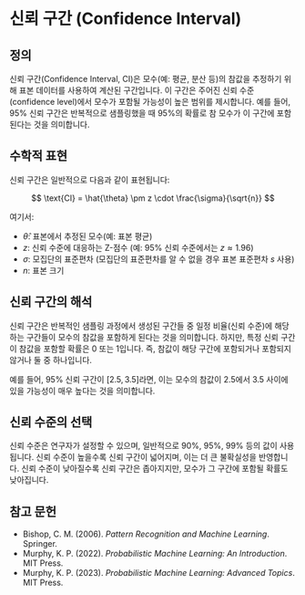 # 신뢰 구간 (Confidence Interval)

## 정의
신뢰 구간(Confidence Interval, CI)은 모수(예: 평균, 분산 등)의 참값을 추정하기 위해 표본 데이터를 사용하여 계산된 구간입니다. 이 구간은 주어진 신뢰 수준(confidence level)에서 모수가 포함될 가능성이 높은 범위를 제시합니다. 예를 들어, 95% 신뢰 구간은 반복적으로 샘플링했을 때 95%의 확률로 참 모수가 이 구간에 포함된다는 것을 의미합니다.

## 수학적 표현
신뢰 구간은 일반적으로 다음과 같이 표현됩니다:

$$
\text{CI} = \hat{\theta} \pm z \cdot \frac{\sigma}{\sqrt{n}}
$$

여기서:

- $\hat{\theta}$: 표본에서 추정된 모수(예: 표본 평균)
- $z$: 신뢰 수준에 대응하는 Z-점수 (예: 95% 신뢰 수준에서는 $z \approx 1.96$)
- $\sigma$: 모집단의 표준편차 (모집단의 표준편차를 알 수 없을 경우 표본 표준편차 $s$ 사용)
- $n$: 표본 크기

## 신뢰 구간의 해석
신뢰 구간은 반복적인 샘플링 과정에서 생성된 구간들 중 일정 비율(신뢰 수준)에 해당하는 구간들이 모수의 참값을 포함하게 된다는 것을 의미합니다. 하지만, 특정 신뢰 구간이 참값을 포함할 확률은 0 또는 1입니다. 즉, 참값이 해당 구간에 포함되거나 포함되지 않거나 둘 중 하나입니다.

예를 들어, 95% 신뢰 구간이 $[2.5, 3.5]$라면, 이는 모수의 참값이 2.5에서 3.5 사이에 있을 가능성이 매우 높다는 것을 의미합니다.

## 신뢰 수준의 선택
신뢰 수준은 연구자가 설정할 수 있으며, 일반적으로 90%, 95%, 99% 등의 값이 사용됩니다. 신뢰 수준이 높을수록 신뢰 구간이 넓어지며, 이는 더 큰 불확실성을 반영합니다. 신뢰 수준이 낮아질수록 신뢰 구간은 좁아지지만, 모수가 그 구간에 포함될 확률도 낮아집니다.

## 참고 문헌
- Bishop, C. M. (2006). *Pattern Recognition and Machine Learning*. Springer.
- Murphy, K. P. (2022). *Probabilistic Machine Learning: An Introduction*. MIT Press.
- Murphy, K. P. (2023). *Probabilistic Machine Learning: Advanced Topics*. MIT Press.
